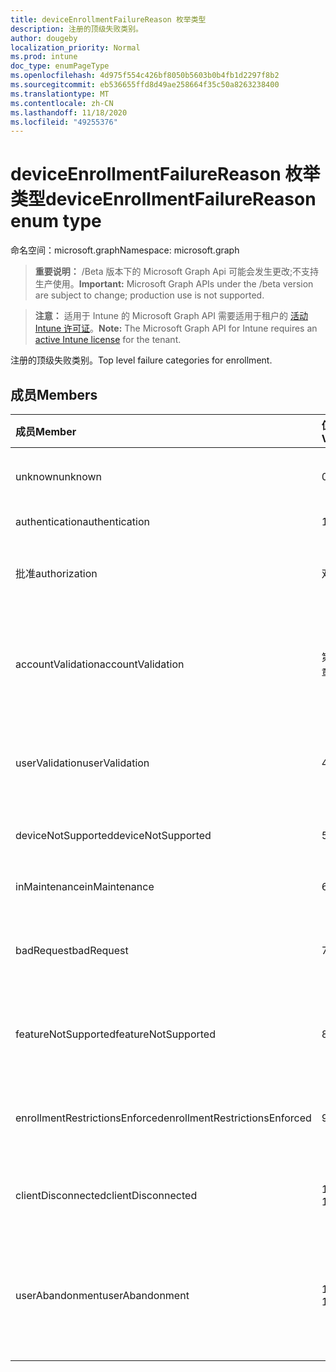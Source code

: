 ```yaml
---
title: deviceEnrollmentFailureReason 枚举类型
description: 注册的顶级失败类别。
author: dougeby
localization_priority: Normal
ms.prod: intune
doc_type: enumPageType
ms.openlocfilehash: 4d975f554c426bf8050b5603b0b4fb1d2297f8b2
ms.sourcegitcommit: eb536655ffd8d49ae258664f35c50a8263238400
ms.translationtype: MT
ms.contentlocale: zh-CN
ms.lasthandoff: 11/18/2020
ms.locfileid: "49255376"
---
```

# <a name="deviceenrollmentfailurereason-enum-type"></a><span data-ttu-id="e246f-103">deviceEnrollmentFailureReason 枚举类型</span><span class="sxs-lookup"><span data-stu-id="e246f-103">deviceEnrollmentFailureReason enum type</span></span>

<span data-ttu-id="e246f-104">命名空间：microsoft.graph</span><span class="sxs-lookup"><span data-stu-id="e246f-104">Namespace: microsoft.graph</span></span>

> <span data-ttu-id="e246f-105">**重要说明：** /Beta 版本下的 Microsoft Graph Api 可能会发生更改;不支持生产使用。</span><span class="sxs-lookup"><span data-stu-id="e246f-105">**Important:** Microsoft Graph APIs under the /beta version are subject to change; production use is not supported.</span></span>

> <span data-ttu-id="e246f-106">**注意：** 适用于 Intune 的 Microsoft Graph API 需要适用于租户的 [活动 Intune 许可证](https://go.microsoft.com/fwlink/?linkid=839381)。</span><span class="sxs-lookup"><span data-stu-id="e246f-106">**Note:** The Microsoft Graph API for Intune requires an [active Intune license](https://go.microsoft.com/fwlink/?linkid=839381) for the tenant.</span></span>

<span data-ttu-id="e246f-107">注册的顶级失败类别。</span><span class="sxs-lookup"><span data-stu-id="e246f-107">Top level failure categories for enrollment.</span></span>

## <a name="members"></a><span data-ttu-id="e246f-108">成员</span><span class="sxs-lookup"><span data-stu-id="e246f-108">Members</span></span>
|<span data-ttu-id="e246f-109">成员</span><span class="sxs-lookup"><span data-stu-id="e246f-109">Member</span></span>|<span data-ttu-id="e246f-110">值</span><span class="sxs-lookup"><span data-stu-id="e246f-110">Value</span></span>|<span data-ttu-id="e246f-111">说明</span><span class="sxs-lookup"><span data-stu-id="e246f-111">Description</span></span>|
|:---|:---|:---|
|<span data-ttu-id="e246f-112">unknown</span><span class="sxs-lookup"><span data-stu-id="e246f-112">unknown</span></span>|<span data-ttu-id="e246f-113">0</span><span class="sxs-lookup"><span data-stu-id="e246f-113">0</span></span>|<span data-ttu-id="e246f-114">默认值，失败原因未知。</span><span class="sxs-lookup"><span data-stu-id="e246f-114">Default value, failure reason is unknown.</span></span>|
|<span data-ttu-id="e246f-115">authentication</span><span class="sxs-lookup"><span data-stu-id="e246f-115">authentication</span></span>|<span data-ttu-id="e246f-116">1</span><span class="sxs-lookup"><span data-stu-id="e246f-116">1</span></span>|<span data-ttu-id="e246f-117">身份验证失败</span><span class="sxs-lookup"><span data-stu-id="e246f-117">Authentication failed</span></span>|
|<span data-ttu-id="e246f-118">批准</span><span class="sxs-lookup"><span data-stu-id="e246f-118">authorization</span></span>|<span data-ttu-id="e246f-119">双面</span><span class="sxs-lookup"><span data-stu-id="e246f-119">2</span></span>|<span data-ttu-id="e246f-120">呼叫已通过身份验证，但未获授权进行注册。</span><span class="sxs-lookup"><span data-stu-id="e246f-120">Call was authenticated, but not authorized to enroll.</span></span>|
|<span data-ttu-id="e246f-121">accountValidation</span><span class="sxs-lookup"><span data-stu-id="e246f-121">accountValidation</span></span>|<span data-ttu-id="e246f-122">第三章</span><span class="sxs-lookup"><span data-stu-id="e246f-122">3</span></span>|<span data-ttu-id="e246f-123">无法验证注册帐户。</span><span class="sxs-lookup"><span data-stu-id="e246f-123">Failed to validate the account for enrollment.</span></span> <span data-ttu-id="e246f-124"> (帐户已被阻止，未启用注册) </span><span class="sxs-lookup"><span data-stu-id="e246f-124">(Account blocked, enrollment not enabled)</span></span>|
|<span data-ttu-id="e246f-125">userValidation</span><span class="sxs-lookup"><span data-stu-id="e246f-125">userValidation</span></span>|<span data-ttu-id="e246f-126">4 </span><span class="sxs-lookup"><span data-stu-id="e246f-126">4</span></span>|<span data-ttu-id="e246f-127">无法验证用户。</span><span class="sxs-lookup"><span data-stu-id="e246f-127">User could not be validated.</span></span> <span data-ttu-id="e246f-128"> (用户不存在，缺少许可证) </span><span class="sxs-lookup"><span data-stu-id="e246f-128">(User does not exist, missing license)</span></span>|
|<span data-ttu-id="e246f-129">deviceNotSupported</span><span class="sxs-lookup"><span data-stu-id="e246f-129">deviceNotSupported</span></span>|<span data-ttu-id="e246f-130">5 </span><span class="sxs-lookup"><span data-stu-id="e246f-130">5</span></span>|<span data-ttu-id="e246f-131">移动设备管理不支持设备。</span><span class="sxs-lookup"><span data-stu-id="e246f-131">Device is not supported for mobile device management.</span></span>|
|<span data-ttu-id="e246f-132">inMaintenance</span><span class="sxs-lookup"><span data-stu-id="e246f-132">inMaintenance</span></span>|<span data-ttu-id="e246f-133">6 </span><span class="sxs-lookup"><span data-stu-id="e246f-133">6</span></span>|<span data-ttu-id="e246f-134">帐户处于维护中。</span><span class="sxs-lookup"><span data-stu-id="e246f-134">Account is in maintenance.</span></span>|
|<span data-ttu-id="e246f-135">badRequest</span><span class="sxs-lookup"><span data-stu-id="e246f-135">badRequest</span></span>|<span data-ttu-id="e246f-136">7 </span><span class="sxs-lookup"><span data-stu-id="e246f-136">7</span></span>|<span data-ttu-id="e246f-137">客户端发送了服务无法理解/支持的请求。</span><span class="sxs-lookup"><span data-stu-id="e246f-137">Client sent a request that is not understood/supported by the service.</span></span>|
|<span data-ttu-id="e246f-138">featureNotSupported</span><span class="sxs-lookup"><span data-stu-id="e246f-138">featureNotSupported</span></span>|<span data-ttu-id="e246f-139">8 </span><span class="sxs-lookup"><span data-stu-id="e246f-139">8</span></span>|<span data-ttu-id="e246f-140">此帐户不支持此注册使用的功能 (s) 。</span><span class="sxs-lookup"><span data-stu-id="e246f-140">Feature(s) used by this enrollment are not supported for this account.</span></span>|
|<span data-ttu-id="e246f-141">enrollmentRestrictionsEnforced</span><span class="sxs-lookup"><span data-stu-id="e246f-141">enrollmentRestrictionsEnforced</span></span>|<span data-ttu-id="e246f-142">9 </span><span class="sxs-lookup"><span data-stu-id="e246f-142">9</span></span>|<span data-ttu-id="e246f-143">由管理员配置的注册限制阻止了此注册。</span><span class="sxs-lookup"><span data-stu-id="e246f-143">Enrollment restrictions configured by admin blocked this enrollment.</span></span>|
|<span data-ttu-id="e246f-144">clientDisconnected</span><span class="sxs-lookup"><span data-stu-id="e246f-144">clientDisconnected</span></span>|<span data-ttu-id="e246f-145">10  </span><span class="sxs-lookup"><span data-stu-id="e246f-145">10</span></span>|<span data-ttu-id="e246f-146">客户端超时或注册被 enduser 中止。</span><span class="sxs-lookup"><span data-stu-id="e246f-146">Client timed out or enrollment was aborted by enduser.</span></span>|
|<span data-ttu-id="e246f-147">userAbandonment</span><span class="sxs-lookup"><span data-stu-id="e246f-147">userAbandonment</span></span>|<span data-ttu-id="e246f-148">11 </span><span class="sxs-lookup"><span data-stu-id="e246f-148">11</span></span>|<span data-ttu-id="e246f-149">注册已被 enduser 放弃。</span><span class="sxs-lookup"><span data-stu-id="e246f-149">Enrollment was abandoned by enduser.</span></span> <span data-ttu-id="e246f-150"> (Enduser 已开始加入，但无法及时完成它) </span><span class="sxs-lookup"><span data-stu-id="e246f-150">(Enduser started onboarding but failed to complete it in timely manner)</span></span>|





